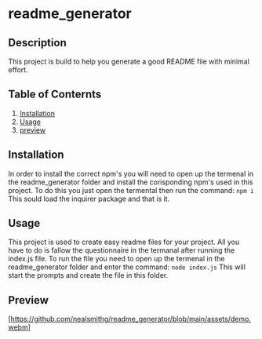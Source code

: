 # readme_generator
  
  ## Description
  This project is build to help you generate a good README file with minimal effort.
  
  ## Table of Conternts
  <ol>
      <li><a href="#installation">Installation</a></li>
      <li><a href="#usage">Usage</a></li>
      <li><a href="#preview">preview</a></li>
  </ol>
      
  ## Installation
  In order to install the correct npm's you will need to open up the termenal in the readme_generator folder and install the corisponding npm's used in this project. To do this you just open the termental then run the command: ```npm i```
  This sould load the inquirer package and that is it.
      
  ## Usage
 This project is used to create easy readme files for your project. All you have to do is fallow the questionnaire in the termanal after running the index.js file. To run the file you need to open up the termenal in the readme_generator folder and enter the command: ```node index.js``` This will start the prompts and create the file in this folder.

 ## Preview
 [https://github.com/nealsmithg/readme_generator/blob/main/assets/demo.webm]